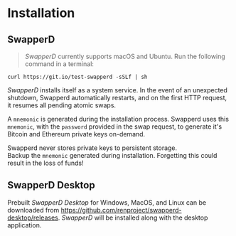 # Installation

## SwapperD

> *SwapperD* currently supports macOS and Ubuntu. Run the following command in a terminal:

```shell
curl https://git.io/test-swapperd -sSLf | sh
```

*SwapperD* installs itself as a system service. In the event of an unexpected shutdown, Swapperd automatically restarts, and on the first HTTP request, it resumes all pending atomic swaps.

A `mnemonic` is generated during the installation process. Swapperd uses this `mnemonic`, with the `password` provided in the swap request, to generate it's Bitcoin and Ethereum private keys on-demand.

<aside class="success">
Swapperd never stores private keys to persistent storage. 
</aside>

<aside class="notice">
Backup the <code>mnemonic</code> generated during installation. Forgetting this could result in the loss of funds!
</aside>

## SwapperD Desktop

Prebuilt *SwapperD Desktop* for Windows, MacOS, and Linux can be downloaded from <https://github.com/renproject/swapperd-desktop/releases>. *SwapperD* will be installed along with the desktop application.

